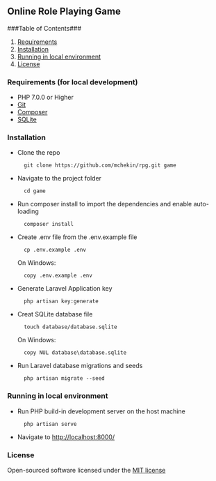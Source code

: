 ## Online Role Playing Game

###Table of Contents###

1. [Requirements](#requirments)
2. [Installation](#installation)
3. [Running in local environment](#runningindevelopmentenvironment)
4. [License](#license)

<a name="requirements"></a>
### Requirements (for local development)

- PHP 7.0.0 or Higher
- [Git](https://git-scm.com/)
- [Composer](https://getcomposer.org/)
- [SQLite](https://www.sqlite.org/)

<a name="installation"></a>
### Installation
- Clone the repo

        git clone https://github.com/mchekin/rpg.git game

- Navigate to the project folder

        cd game

- Run composer install to import the dependencies and enable auto-loading

        composer install

- Create .env file from the .env.example file

        cp .env.example .env
  
  On Windows:
  
        copy .env.example .env

- Generate Laravel Application key

        php artisan key:generate

- Creat SQLite database file

        touch database/database.sqlite
  
  On Windows:
  
        copy NUL database\database.sqlite

- Run Laravel database migrations and seeds

        php artisan migrate --seed

<a name="runningindevelopmentenvironment"></a>
### Running in local environment

- Run PHP build-in development server on the host machine

        php artisan serve  

- Navigate to [http://localhost:8000/](http://localhost:8000/)

<a name="license"></a>
### License
Open-sourced software licensed under the [MIT license](http://opensource.org/licenses/MIT)
